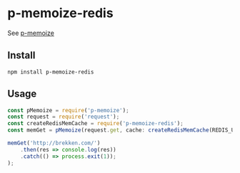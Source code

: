 # p-memoize-redis

See [p-memoize](https://github.com/sindresorhus/p-memoize)

## Install

`npm install p-memoize-redis`

## Usage

```javascript
const pMemoize = require('p-memoize');
const request = require('request');
const createRedisMemCache = require('p-memoize-redis');
const memGet = pMemoize(request.get, cache: createRedisMemCache(REDIS_URL) });

memGet('http://brekken.com/')
    .then(res => console.log(res))
    .catch(() => process.exit(1));
);
```
